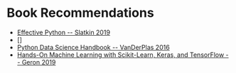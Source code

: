 # Book Recommendations

* [Effective Python -- Slatkin 2019](https://effectivepython.com/)
* []
* [Python Data Science Handbook -- VanDerPlas 2016](https://jakevdp.github.io/PythonDataScienceHandbook/)
* [Hands-On Machine Learning with  Scikit-Learn, Keras, and TensorFlow -- Geron 2019](https://www.oreilly.com/library/view/hands-on-machine-learning/9781492032632/)